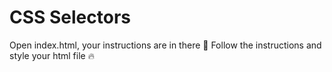 # CSS Selectors

Open index.html, your instructions are in there 🙂
Follow the instructions and style your html file 🔥
